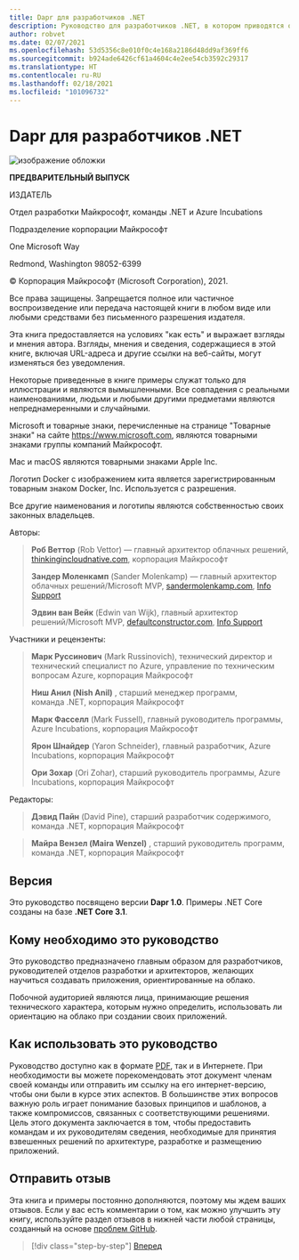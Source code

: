 ```yaml
---
title: Dapr для разработчиков .NET
description: Руководство для разработчиков .NET, в котором приводятся общие сведения о среде Microsoft Distributed Apps Runtime с открытым кодом и рекомендации по ее эффективному использованию.
author: robvet
ms.date: 02/07/2021
ms.openlocfilehash: 53d5356c8e010f0c4e168a2186d48dd9af369ff6
ms.sourcegitcommit: b924ade6426cf61a4604c4e2ee54cb3592c29317
ms.translationtype: HT
ms.contentlocale: ru-RU
ms.lasthandoff: 02/18/2021
ms.locfileid: "101096732"
---
```

# <a name="dapr-for-net-developers"></a>Dapr для разработчиков .NET

![изображение обложки](./media/cover.png)

**ПРЕДВАРИТЕЛЬНЫЙ ВЫПУСК**

ИЗДАТЕЛЬ

Отдел разработки Майкрософт, команды .NET и Azure Incubations

Подразделение корпорации Майкрософт

One Microsoft Way

Redmond, Washington 98052-6399

&copy; Корпорация Майкрософт (Microsoft Corporation), 2021.

Все права защищены. Запрещается полное или частичное воспроизведение или передача настоящей книги в любом виде или любыми средствами без письменного разрешения издателя.

Эта книга предоставляется на условиях "как есть" и выражает взгляды и мнения автора. Взгляды, мнения и сведения, содержащиеся в этой книге, включая URL-адреса и другие ссылки на веб-сайты, могут изменяться без уведомления.

Некоторые приведенные в книге примеры служат только для иллюстрации и являются вымышленными. Все совпадения с реальными наименованиями, людьми и любыми другими предметами являются непреднамеренными и случайными.

Microsoft и товарные знаки, перечисленные на странице "Товарные знаки" на сайте <https://www.microsoft.com>, являются товарными знаками группы компаний Майкрософт.

Mac и macOS являются товарными знаками Apple Inc.

Логотип Docker с изображением кита является зарегистрированным товарным знаком Docker, Inc. Используется с разрешения.

Все другие наименования и логотипы являются собственностью своих законных владельцев.

Авторы:

> **Роб Веттор** (Rob Vettor) — главный архитектор облачных решений, [thinkingincloudnative.com](https://thinkingincloudnative.com/about/), корпорация Майкрософт
>
> **Зандер Моленкамп** (Sander Molenkamp) — главный архитектор облачных решений/Microsoft MVP, [sandermolenkamp.com](https://www.sandermolenkamp.com), [Info Support](https://www.infosupport.com/en/)
>
> **Эдвин ван Вейк** (Edwin van Wijk), главный архитектор решений/Microsoft MVP, [defaultconstructor.com](https://defaultconstructor.com), [Info Support](https://www.infosupport.com/en/)

Участники и рецензенты:

> **Марк Руссинович** (Mark Russinovich), технический директор и технический специалист по Azure, управление по техническим вопросам Azure, корпорация Майкрософт
>
> **Ниш Анил (Nish Anil)** , старший менеджер программ, команда .NET, корпорация Майкрософт
>
> **Марк Фасселл** (Mark Fussell), главный руководитель программы, Azure Incubations, корпорация Майкрософт
>
> **Ярон Шнайдер** (Yaron Schneider), главный разработчик, Azure Incubations, корпорация Майкрософт
>
> **Ори Зохар** (Ori Zohar), старший руководитель программы, Azure Incubations, корпорация Майкрософт

Редакторы:

> **Дэвид Пайн** (David Pine), старший разработчик содержимого, команда .NET, корпорация Майкрософт

> **Майра Вензел (Maira Wenzel)** , старший руководитель программ, команда .NET, корпорация Майкрософт

## <a name="version"></a>Версия

Это руководство посвящено версии **Dapr 1.0**. Примеры .NET Core созданы на базе **.NET Core 3.1**.

## <a name="who-should-use-this-guide"></a>Кому необходимо это руководство

Это руководство предназначено главным образом для разработчиков, руководителей отделов разработки и архитекторов, желающих научиться создавать приложения, ориентированные на облако.

Побочной аудиторией являются лица, принимающие решения технического характера, которым нужно определить, использовать ли ориентацию на облако при создании своих приложений.

## <a name="how-you-can-use-this-guide"></a>Как использовать это руководство

Руководство доступно как в формате [PDF](https://aka.ms/dapr-ebook), так и в Интернете. При необходимости вы можете порекомендовать этот документ членам своей команды или отправить им ссылку на его интернет-версию, чтобы они были в курсе этих аспектов. В большинстве этих вопросов важную роль играет понимание базовых принципов и шаблонов, а также компромиссов, связанных с соответствующими решениями. Цель этого документа заключается в том, чтобы предоставить командам и их руководителям сведения, необходимые для принятия взвешенных решений по архитектуре, разработке и размещению приложений.

## <a name="send-your-feedback"></a>Отправить отзыв

Эта книга и примеры постоянно дополняются, поэтому мы ждем ваших отзывов. Если у вас есть комментарии о том, как можно улучшить эту книгу, используйте раздел отзывов в нижней части любой страницы, созданный на основе [проблем GitHub](https://github.com/dotnet/docs/issues).

>[!div class="step-by-step"]
>[Вперед](foreword.md)
